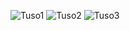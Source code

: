 ![Tuso1](https://github.com/exceltechltd/TUSO_Helpdesk/assets/110321226/ddb0e1ca-590c-43fd-8d68-efb6aa84a2e6)
![Tuso2](https://github.com/exceltechltd/TUSO_Helpdesk/assets/110321226/789f3b39-dc45-4b13-ad30-2d3dc0a8a575)
![Tuso3](https://github.com/exceltechltd/TUSO_Helpdesk/assets/110321226/eeb583ee-6337-4d4a-8cbd-2970b3cabbba)
